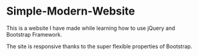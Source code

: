 # Simple-Modern-Website
 
 This is a website I have made while learning how to use jQuery and Bootstrap Framework.
 
 The site is responsive thanks to the super flexible properties of Bootstrap.
